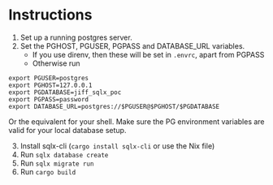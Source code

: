 # Instructions

1. Set up a running postgres server.
2. Set the PGHOST, PGUSER, PGPASS and DATABASE_URL variables.
   - If you use direnv, then these will be set in `.envrc`, apart from PGPASS
   - Otherwise run

```
export PGUSER=postgres
export PGHOST=127.0.0.1
export PGDATABASE=jiff_sqlx_poc
export PGPASS=password
export DATABASE_URL=postgres://$PGUSER@$PGHOST/$PGDATABASE
```

Or the equivalent for your shell. Make sure the PG environment variables are valid for your local database setup.

3. Install sqlx-cli (`cargo install sqlx-cli` or use the Nix file)
4. Run `sqlx database create`
4. Run `sqlx migrate run`
5. Run `cargo build`
